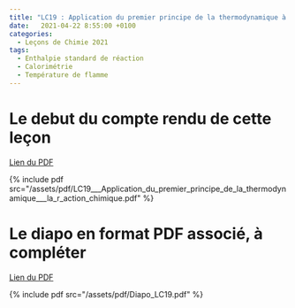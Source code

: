 ```yaml
---
title: "LC19 : Application du premier principe de la thermodynamique à la récation chimique"
date:   2021-04-22 8:55:00 +0100
categories:
  - Leçons de Chimie 2021
tags:
  - Enthalpie standard de réaction
  - Calorimétrie
  - Température de flamme
---
```


# Le debut du compte rendu de cette leçon

[Lien du PDF](assets/pdf/LC19___Application_du_premier_principe_de_la_thermodynamique___la_r_action_chimique.pdf)

{% include pdf src="/assets/pdf/LC19___Application_du_premier_principe_de_la_thermodynamique___la_r_action_chimique.pdf" %}

# Le diapo en format PDF associé, à compléter

[Lien du PDF](assets/pdf/Diapo_LC19.pdf)

{% include pdf src="/assets/pdf/Diapo_LC19.pdf" %}
